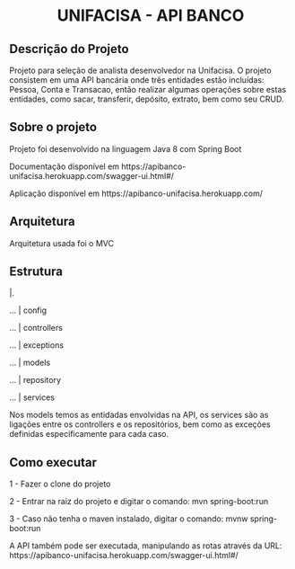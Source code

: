 <h1 align="center">UNIFACISA - API BANCO</h1>

## Descrição do Projeto
<p align="left">Projeto para seleção de analista desenvolvedor na Unifacisa. O projeto consistem em uma API bancária onde três entidades estão incluídas:
Pessoa, Conta e Transacao, então realizar algumas operações sobre estas entidades, como sacar, transferir, depósito, extrato, bem como seu CRUD.</p>

## Sobre o projeto
<p align="left">Projeto foi desenvolvido na linguagem Java 8 com Spring Boot</p>

<p> Documentação disponível em https://apibanco-unifacisa.herokuapp.com/swagger-ui.html#/ </p>

<p> Aplicação disponível em https://apibanco-unifacisa.herokuapp.com/ </p>

## Arquitetura
<p align="left">Arquitetura usada foi o MVC</p>

## Estrutura
<p>|.
<p>... | config
<p>... | controllers
<p>... | exceptions
<p>... | models
<p>... | repository
<p>... | services

Nos models temos as entidadas envolvidas na API, os services são as ligações entre os controllers e os repositórios, bem como as exceções definidas especificamente para 
cada caso.

## Como executar
<p align="left">1 - Fazer o clone do projeto</p>
<p align="left">2 - Entrar na raiz do projeto e digitar o comando: mvn spring-boot:run</p>
<p align="left">3 - Caso não tenha o maven instalado, digitar o comando: mvnw spring-boot:run</p>


<p>A API também pode ser executada, manipulando as rotas através da URL: https://apibanco-unifacisa.herokuapp.com/swagger-ui.html#/ </p>






